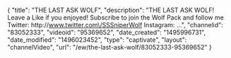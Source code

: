 {
    "title": "THE LAST ASK WOLF",
    "description": "THE LAST ASK WOLF! Leave a Like if you enjoyed! Subscribe to join the Wolf Pack and follow me Twitter: http:\/\/www.twitter.com\/SSSniperWolf Instagram: ...",
    "channelid": "83052333",
    "videoid": "95369652",
    "date_created": "1495996731",
    "date_modified": "1496023452",
    "type": "captivate",
    "layout": "channelVideo",
    "url": "\/ew\/the-last-ask-wolf\/83052333-95369652"
}